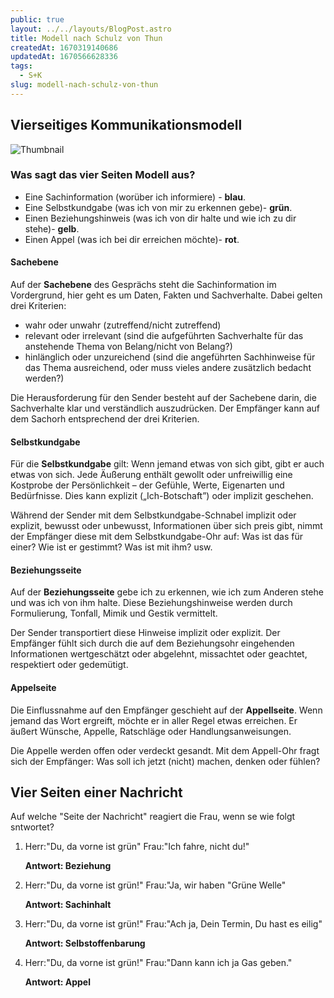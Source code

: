 ```yaml
---
public: true
layout: ../../layouts/BlogPost.astro
title: Modell nach Schulz von Thun
createdAt: 1670319140686
updatedAt: 1670566628336
tags:
  - S+K
slug: modell-nach-schulz-von-thun
---
```


## Vierseitiges Kommunikationsmodell
![Thumbnail](inkdrop://file:EPdK7H5nB)
### Was sagt das vier Seiten Modell aus?
* Eine Sachinformation (worüber ich informiere) - **blau**. 
* Eine Selbstkundgabe (was ich von mir zu erkennen gebe)- **grün**.
* Einen Beziehungshinweis (was ich von dir halte und wie ich zu dir stehe)- **gelb**. 
* Einen Appel (was ich bei dir erreichen möchte)- **rot**.

#### Sachebene
Auf der **Sachebene** des Gesprächs steht die Sachinformation im Vordergrund, hier geht es um Daten, Fakten und Sachverhalte. Dabei gelten drei Kriterien:

  * wahr oder unwahr (zutreffend/nicht zutreffend)
  * relevant oder irrelevant (sind die aufgeführten Sachverhalte für das anstehende Thema von Belang/nicht von Belang?)
  * hinlänglich oder unzureichend (sind die angeführten Sachhinweise für das Thema ausreichend, oder muss vieles andere zusätzlich bedacht werden?)

Die Herausforderung für den Sender besteht auf der Sachebene darin, die Sachverhalte klar und verständlich auszudrücken. Der Empfänger kann auf dem Sachorh entsprechend der drei Kriterien.

#### Selbstkundgabe
Für die **Selbstkundgabe** gilt: Wenn jemand etwas von sich gibt, gibt er auch etwas von sich. Jede Äußerung enthält gewollt oder unfreiwillig eine Kostprobe der Persönlichkeit – der Gefühle, Werte, Eigenarten und Bedürfnisse. Dies kann explizit („Ich-Botschaft”) oder implizit geschehen.

Während der Sender mit dem Selbstkundgabe-Schnabel implizit oder explizit, bewusst oder unbewusst, Informationen über sich preis gibt, nimmt der Empfänger diese mit dem Selbstkundgabe-Ohr auf: Was ist das für einer? Wie ist er gestimmt? Was ist mit ihm? usw.

#### Beziehungsseite
Auf der **Beziehungsseite** gebe ich zu erkennen, wie ich zum Anderen stehe und was ich von ihm halte. Diese Beziehungshinweise werden durch Formulierung, Tonfall, Mimik und Gestik vermittelt.

Der Sender transportiert diese Hinweise implizit oder explizit. Der Empfänger fühlt sich durch die auf dem Beziehungsohr eingehenden Informationen wertgeschätzt oder abgelehnt, missachtet oder geachtet, respektiert oder gedemütigt.

#### Appelseite
Die Einflussnahme auf den Empfänger geschieht auf der **Appellseite**. Wenn jemand das Wort ergreift, möchte er in aller Regel etwas erreichen. Er äußert Wünsche, Appelle, Ratschläge oder Handlungsanweisungen.

Die Appelle werden offen oder verdeckt gesandt. Mit dem Appell-Ohr fragt sich der Empfänger: Was soll ich jetzt (nicht) machen, denken oder fühlen?

## Vier Seiten einer Nachricht
Auf welche "Seite der Nachricht" reagiert die Frau, wenn se wie folgt sntwortet?

1. Herr:"Du, da vorne ist grün" 
   Frau:"Ich fahre, nicht du!"
   
   **Antwort: Beziehung**
   
2. Herr:"Du, da vorne ist grün!"
   Frau:"Ja, wir haben "Grüne Welle"
   
   **Antwort: Sachinhalt**
   
3. Herr:"Du, da vorne ist grün!"
   Frau:"Ach ja, Dein Termin, Du hast es eilig"
   
   **Antwort: Selbstoffenbarung**
   
4. Herr:"Du, da vorne ist grün!"
   Frau:"Dann kann ich ja Gas geben."
   
   **Antwort: Appel**
